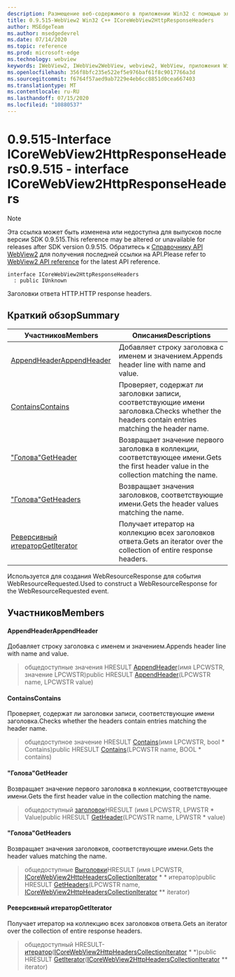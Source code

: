 ```yaml
---
description: Размещение веб-содержимого в приложении Win32 с помощью элемента управления Microsoft Edge WebView2
title: 0.9.515-WebView2 Win32 C++ ICoreWebView2HttpResponseHeaders
author: MSEdgeTeam
ms.author: msedgedevrel
ms.date: 07/14/2020
ms.topic: reference
ms.prod: microsoft-edge
ms.technology: webview
keywords: IWebView2, IWebView2WebView, webview2, WebView, приложения Win32, Win32, EDGE, ICoreWebView2, ICoreWebView2Controller, элемент управления "веб-браузер", HTML Edge
ms.openlocfilehash: 356f8bfc235e522ef5e976baf61f8c9017766a3d
ms.sourcegitcommit: f6764f57aed9ab7229e4eb6cc8851d0cea667403
ms.translationtype: MT
ms.contentlocale: ru-RU
ms.lasthandoff: 07/15/2020
ms.locfileid: "10880537"
---
```

# <span data-ttu-id="37469-104">0.9.515-Interface ICoreWebView2HttpResponseHeaders</span><span class="sxs-lookup"><span data-stu-id="37469-104">0.9.515 - interface ICoreWebView2HttpResponseHeaders</span></span> 

> [!NOTE]
> <span data-ttu-id="37469-105">Эта ссылка может быть изменена или недоступна для выпусков после версии SDK 0.9.515.</span><span class="sxs-lookup"><span data-stu-id="37469-105">This reference may be altered or unavailable for releases after SDK version 0.9.515.</span></span> <span data-ttu-id="37469-106">Обратитесь к [Справочнику API WebView2](../../../webview2-api-reference.md) для получения последней ссылки на API.</span><span class="sxs-lookup"><span data-stu-id="37469-106">Please refer to [WebView2 API reference](../../../webview2-api-reference.md) for the latest API reference.</span></span>

```
interface ICoreWebView2HttpResponseHeaders
  : public IUnknown
```

<span data-ttu-id="37469-107">Заголовки ответа HTTP.</span><span class="sxs-lookup"><span data-stu-id="37469-107">HTTP response headers.</span></span>

## <span data-ttu-id="37469-108">Краткий обзор</span><span class="sxs-lookup"><span data-stu-id="37469-108">Summary</span></span>

 <span data-ttu-id="37469-109">Участников</span><span class="sxs-lookup"><span data-stu-id="37469-109">Members</span></span>                        | <span data-ttu-id="37469-110">Описания</span><span class="sxs-lookup"><span data-stu-id="37469-110">Descriptions</span></span>
--------------------------------|---------------------------------------------
[<span data-ttu-id="37469-111">AppendHeader</span><span class="sxs-lookup"><span data-stu-id="37469-111">AppendHeader</span></span>](#appendheader) | <span data-ttu-id="37469-112">Добавляет строку заголовка с именем и значением.</span><span class="sxs-lookup"><span data-stu-id="37469-112">Appends header line with name and value.</span></span>
[<span data-ttu-id="37469-113">Contains</span><span class="sxs-lookup"><span data-stu-id="37469-113">Contains</span></span>](#contains) | <span data-ttu-id="37469-114">Проверяет, содержат ли заголовки записи, соответствующие имени заголовка.</span><span class="sxs-lookup"><span data-stu-id="37469-114">Checks whether the headers contain entries matching the header name.</span></span>
[<span data-ttu-id="37469-115">"Голова"</span><span class="sxs-lookup"><span data-stu-id="37469-115">GetHeader</span></span>](#getheader) | <span data-ttu-id="37469-116">Возвращает значение первого заголовка в коллекции, соответствующее имени.</span><span class="sxs-lookup"><span data-stu-id="37469-116">Gets the first header value in the collection matching the name.</span></span>
[<span data-ttu-id="37469-117">"Голова"</span><span class="sxs-lookup"><span data-stu-id="37469-117">GetHeaders</span></span>](#getheaders) | <span data-ttu-id="37469-118">Возвращает значения заголовков, соответствующие имени.</span><span class="sxs-lookup"><span data-stu-id="37469-118">Gets the header values matching the name.</span></span>
[<span data-ttu-id="37469-119">Реверсивный итератор</span><span class="sxs-lookup"><span data-stu-id="37469-119">GetIterator</span></span>](#getiterator) | <span data-ttu-id="37469-120">Получает итератор на коллекцию всех заголовков ответа.</span><span class="sxs-lookup"><span data-stu-id="37469-120">Gets an iterator over the collection of entire response headers.</span></span>

<span data-ttu-id="37469-121">Используется для создания WebResourceResponse для события WebResourceRequested.</span><span class="sxs-lookup"><span data-stu-id="37469-121">Used to construct a WebResourceResponse for the WebResourceRequested event.</span></span>

## <span data-ttu-id="37469-122">Участников</span><span class="sxs-lookup"><span data-stu-id="37469-122">Members</span></span>

#### <span data-ttu-id="37469-123">AppendHeader</span><span class="sxs-lookup"><span data-stu-id="37469-123">AppendHeader</span></span> 

<span data-ttu-id="37469-124">Добавляет строку заголовка с именем и значением.</span><span class="sxs-lookup"><span data-stu-id="37469-124">Appends header line with name and value.</span></span>

> <span data-ttu-id="37469-125">общедоступные значения HRESULT [AppendHeader](#appendheader)(имя LPCWSTR, значение LPCWSTR)</span><span class="sxs-lookup"><span data-stu-id="37469-125">public HRESULT [AppendHeader](#appendheader)(LPCWSTR name, LPCWSTR value)</span></span>

#### <span data-ttu-id="37469-126">Contains</span><span class="sxs-lookup"><span data-stu-id="37469-126">Contains</span></span> 

<span data-ttu-id="37469-127">Проверяет, содержат ли заголовки записи, соответствующие имени заголовка.</span><span class="sxs-lookup"><span data-stu-id="37469-127">Checks whether the headers contain entries matching the header name.</span></span>

> <span data-ttu-id="37469-128">общедоступное значение HRESULT [Contains](#contains)(имя LPCWSTR, bool \* Contains)</span><span class="sxs-lookup"><span data-stu-id="37469-128">public HRESULT [Contains](#contains)(LPCWSTR name, BOOL \* contains)</span></span>

#### <span data-ttu-id="37469-129">"Голова"</span><span class="sxs-lookup"><span data-stu-id="37469-129">GetHeader</span></span> 

<span data-ttu-id="37469-130">Возвращает значение первого заголовка в коллекции, соответствующее имени.</span><span class="sxs-lookup"><span data-stu-id="37469-130">Gets the first header value in the collection matching the name.</span></span>

> <span data-ttu-id="37469-131">общедоступный [заголовок](#getheader)HRESULT (имя LPCWSTR, LPWSTR \* Value)</span><span class="sxs-lookup"><span data-stu-id="37469-131">public HRESULT [GetHeader](#getheader)(LPCWSTR name, LPWSTR \* value)</span></span>

#### <span data-ttu-id="37469-132">"Голова"</span><span class="sxs-lookup"><span data-stu-id="37469-132">GetHeaders</span></span> 

<span data-ttu-id="37469-133">Возвращает значения заголовков, соответствующие имени.</span><span class="sxs-lookup"><span data-stu-id="37469-133">Gets the header values matching the name.</span></span>

> <span data-ttu-id="37469-134">общедоступные [Выголовки](#getheaders)HRESULT (имя LPCWSTR, [ICoreWebView2HttpHeadersCollectionIterator](icorewebview2httpheaderscollectioniterator.md) \* \* итератор)</span><span class="sxs-lookup"><span data-stu-id="37469-134">public HRESULT [GetHeaders](#getheaders)(LPCWSTR name, [ICoreWebView2HttpHeadersCollectionIterator](icorewebview2httpheaderscollectioniterator.md) \*\* iterator)</span></span>

#### <span data-ttu-id="37469-135">Реверсивный итератор</span><span class="sxs-lookup"><span data-stu-id="37469-135">GetIterator</span></span> 

<span data-ttu-id="37469-136">Получает итератор на коллекцию всех заголовков ответа.</span><span class="sxs-lookup"><span data-stu-id="37469-136">Gets an iterator over the collection of entire response headers.</span></span>

> <span data-ttu-id="37469-137">общедоступный HRESULT- [итератор](#getiterator)([ICoreWebView2HttpHeadersCollectionIterator](icorewebview2httpheaderscollectioniterator.md) \* \*)</span><span class="sxs-lookup"><span data-stu-id="37469-137">public HRESULT [GetIterator](#getiterator)([ICoreWebView2HttpHeadersCollectionIterator](icorewebview2httpheaderscollectioniterator.md) \*\* iterator)</span></span>

